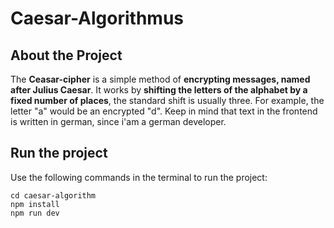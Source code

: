 # Caesar-Algorithmus
## About the Project
The **Ceasar-cipher** is a simple method of **encrypting messages, named after Julius Caesar**. It works by **shifting the letters of the alphabet by a fixed number of places**, the standard shift is usually three. For example, the letter "a" would be an encrypted "d".
Keep in mind that text in the frontend is written in german, since i'am a german developer.

## Run the project
Use the following commands in the terminal to run the project:
```
cd caesar-algorithm
npm install
npm run dev
```
